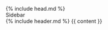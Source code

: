 <!DOCTYPE html>
<html lang="en">  
  {% include head.md %}
  

<main class="flex flex-col h-screen">
  <div class="flex flex-1 overflow-hidden">
    <div class="flex bg-gray-100 w-32 p-4">Sidebar</div>
    <div class="flex flex-1 flex-col">
      {% include header.md %}
      {{ content }}
    </div>
  </div>
</main>
</html>